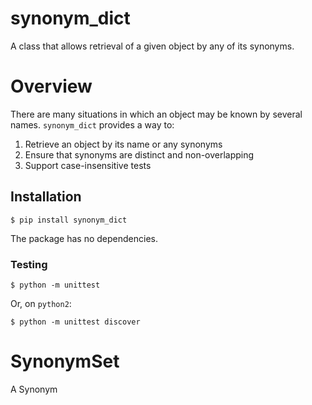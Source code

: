 # synonym_dict

A class that allows retrieval of a given object by any of its synonyms.

# Overview

There are many situations in which an object may be known by several names.  `synonym_dict` provides a way to:

  1. Retrieve an object by its name or any synonyms
  2. Ensure that synonyms are distinct and non-overlapping
  3. Support case-insensitive tests

## Installation

```{python}
$ pip install synonym_dict
```

The package has no dependencies.

### Testing

```{python}
$ python -m unittest
```

Or, on `python2`:
```{python}
$ python -m unittest discover
```

# SynonymSet

A Synonym